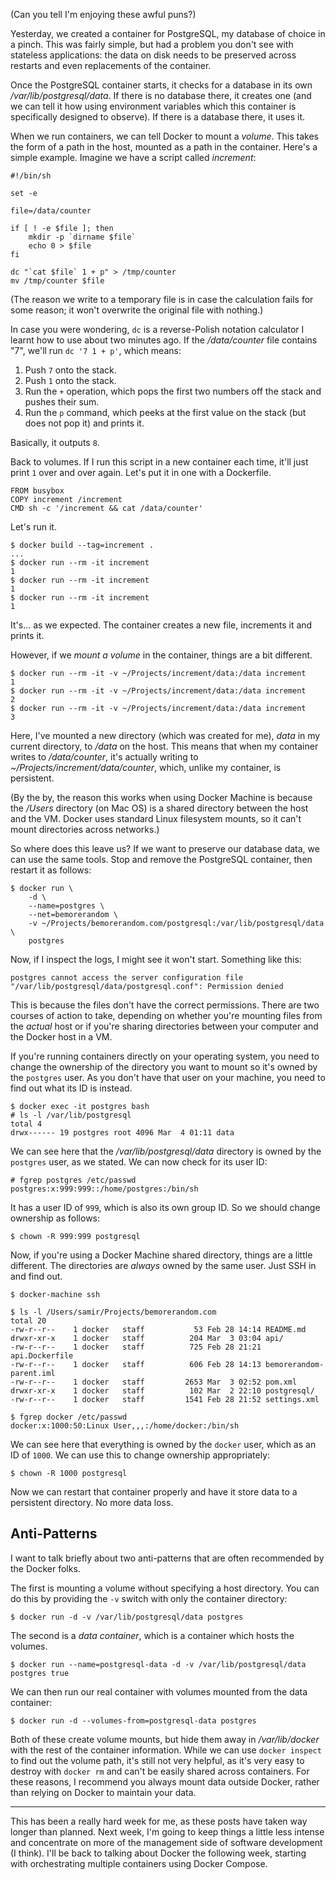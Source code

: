 (Can you tell I'm enjoying these awful puns?)

Yesterday, we created a container for PostgreSQL, my database of choice in a pinch. This was fairly simple, but had a problem you don't see with stateless applications: the data on disk needs to be preserved across restarts and even replacements of the container.

Once the PostgreSQL container starts, it checks for a database in its own */var/lib/postgresql/data*. If there is no database there, it creates one (and we can tell it how using environment variables which this container is specifically designed to observe). If there is a database there, it uses it.

When we run containers, we can tell Docker to mount a *volume*. This takes the form of a path in the host, mounted as a path in the container. Here's a simple example. Imagine we have a script called *increment*:

    #!/bin/sh

    set -e

    file=/data/counter

    if [ ! -e $file ]; then
        mkdir -p `dirname $file`
        echo 0 > $file
    fi

    dc "`cat $file` 1 + p" > /tmp/counter
    mv /tmp/counter $file

(The reason we write to a temporary file is in case the calculation fails for some reason; it won't overwrite the original file with nothing.)

In case you were wondering, `dc` is a reverse-Polish notation calculator I learnt how to use about two minutes ago. If the */data/counter* file contains "7", we'll run `dc '7 1 + p'`, which means:

  1. Push `7` onto the stack.
  2. Push `1` onto the stack.
  3. Run the `+` operation, which pops the first two numbers off the stack and pushes their sum.
  4. Run the `p` command, which peeks at the first value on the stack (but does not pop it) and prints it.

Basically, it outputs `8`.

Back to volumes. If I run this script in a new container each time, it'll just print `1` over and over again. Let's put it in one with a Dockerfile.

    FROM busybox
    COPY increment /increment
    CMD sh -c '/increment && cat /data/counter'

Let's run it.

    $ docker build --tag=increment .
    ...
    $ docker run --rm -it increment
    1
    $ docker run --rm -it increment
    1
    $ docker run --rm -it increment
    1

It's… as we expected. The container creates a new file, increments it and prints it.

However, if we *mount a volume* in the container, things are a bit different.

    $ docker run --rm -it -v ~/Projects/increment/data:/data increment
    1
    $ docker run --rm -it -v ~/Projects/increment/data:/data increment
    2
    $ docker run --rm -it -v ~/Projects/increment/data:/data increment
    3

Here, I've mounted a new directory (which was created for me), *data* in my current directory, to */data* on the host. This means that when my container writes to */data/counter*, it's actually writing to *~/Projects/increment/data/counter*, which, unlike my container, is persistent.

(By the by, the reason this works when using Docker Machine is because the */Users* directory (on Mac OS) is a shared directory between the host and the VM. Docker uses standard Linux filesystem mounts, so it can't mount directories across networks.)

So where does this leave us? If we want to preserve our database data, we can use the same tools. Stop and remove the PostgreSQL container, then restart it as follows:

    $ docker run \
        -d \
        --name=postgres \
        --net=bemorerandom \
        -v ~/Projects/bemorerandom.com/postgresql:/var/lib/postgresql/data \
        postgres

Now, if I inspect the logs, I might see it won't start. Something like this:

    postgres cannot access the server configuration file "/var/lib/postgresql/data/postgresql.conf": Permission denied

This is because the files don't have the correct permissions. There are two courses of action to take, depending on whether you're mounting files from the *actual* host or if you're sharing directories between your computer and the Docker host in a VM.

If you're running containers directly on your operating system, you need to change the ownership of the directory you want to mount so it's owned by the `postgres` user. As you don't have that user on your machine, you need to find out what its ID is instead.

    $ docker exec -it postgres bash
    # ls -l /var/lib/postgresql
    total 4
    drwx------ 19 postgres root 4096 Mar  4 01:11 data

We can see here that the */var/lib/postgresql/data* directory is owned by the `postgres` user, as we stated. We can now check for its user ID:

    # fgrep postgres /etc/passwd
    postgres:x:999:999::/home/postgres:/bin/sh

It has a user ID of `999`, which is also its own group ID. So we should change ownership as follows:

    $ chown -R 999:999 postgresql

Now, if you're using a Docker Machine shared directory, things are a little different. The directories are *always* owned by the same user. Just SSH in and find out.

    $ docker-machine ssh

    $ ls -l /Users/samir/Projects/bemorerandom.com
    total 20
    -rw-r--r--    1 docker   staff           53 Feb 28 14:14 README.md
    drwxr-xr-x    1 docker   staff          204 Mar  3 03:04 api/
    -rw-r--r--    1 docker   staff          725 Feb 28 21:21 api.Dockerfile
    -rw-r--r--    1 docker   staff          606 Feb 28 14:13 bemorerandom-parent.iml
    -rw-r--r--    1 docker   staff         2653 Mar  3 02:52 pom.xml
    drwxr-xr-x    1 docker   staff          102 Mar  2 22:10 postgresql/
    -rw-r--r--    1 docker   staff         1541 Feb 28 21:52 settings.xml

    $ fgrep docker /etc/passwd
    docker:x:1000:50:Linux User,,,:/home/docker:/bin/sh

We can see here that everything is owned by the `docker` user, which as an ID of `1000`. We can use this to change ownership appropriately:

    $ chown -R 1000 postgresql

Now we can restart that container properly and have it store data to a persistent directory. No more data loss.

## Anti-Patterns

I want to talk briefly about two anti-patterns that are often recommended by the Docker folks.

The first is mounting a volume without specifying a host directory. You can do this by providing the `-v` switch with only the container directory:

    $ docker run -d -v /var/lib/postgresql/data postgres

The second is a *data container*, which is a container which hosts the volumes.

    $ docker run --name=postgresql-data -d -v /var/lib/postgresql/data postgres true

We can then run our real container with volumes mounted from the data container:

    $ docker run -d --volumes-from=postgresql-data postgres

Both of these create volume mounts, but hide them away in */var/lib/docker* with the rest of the container information. While we can use `docker inspect` to find out the volume path, it's still not very helpful, as it's very easy to destroy with `docker rm` and can't be easily shared across containers. For these reasons, I recommend you always mount data outside Docker, rather than relying on Docker to maintain your data.

---

This has been a really hard week for me, as these posts have taken way longer than planned. Next week, I'm going to keep things a little less intense and concentrate on more of the management side of software development (I think). I'll be back to talking about Docker the following week, starting with orchestrating multiple containers using Docker Compose.
